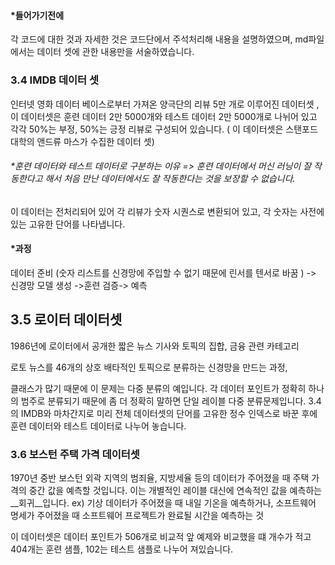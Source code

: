 #### *들어가기전에

각 코드에 대한 것과 자세한 것은 코드단에서 주석처리해 내용을 설명하였으며, md파일에서는 데이터 셋에 관한 내용만을 서술하였습니다.



### 3.4 IMDB 데이터 셋 

인터넷 영화 데이터 베이스로부터 가져온 양극단의 리뷰 5만 개로 이루어진 데이터셋 , 이 데이터셋은 훈련 데이터 2만 5000개와 테스트 데이터 2만 5000개로 나뉘어 있고 각각 50%는 부정, 50%는 긍정 리뷰로 구성되어 있습니다. ( 이 데이터셋은 스탠포드 대학의 앤드류 마스가 수집한 데이터 셋)

###### *훈련 데이터와 테스트 데이터로 구분하는 이유 => 훈련 데이터에서  머신 러닝이 잘 작동한다고 해서 처음 만난 데이터에서도 잘 작동한다는 것을 보장할 수 없습니다.

이 데이터는 전처리되어 있어 각 리뷰가 숫자 시퀀스로 변환되어 있고,  각 숫자는 사전에 있는 고유한 단어를 나타냅니다.



#### *과정

데이터 준비 (숫자 리스트를 신경망에 주입할 수 없기 때문에 린서를 텐서로 바꿈 ) -> 신경망 모델 생성 ->훈련 검증-> 예측 



## 3.5 로이터 데이터셋

 1986년에  로이터에서 공개한 짧은 뉴스 기사와 토픽의 집합, 금융 관련 카테고리

로토 뉴스를 46개의 상호 배타적인 토픽으로 분류하는 신경망을 만드는 과정,

클래스가 많기 때문에 이 문제는 다중 분류의 예입니다. 각 데이터 포인트가 정확히 하나의 범주로 분류되기 때문에 좀 더 정확히 말하면 단일 레이블 다중 분류문제입니다.  3.4의 IMDB와 마차간지로 미리 전체 데이터셋의 단어를 고유한 정수 인덱스로 바꾼 후에 훈련 데이터와 테스트 데이터로 나누어 놓습니다. 



### 3.6 보스턴 주택 가격 데이터셋

1970년 중반 보스턴 외곽 지역의 범죄율, 지방세율 등의 데이터가 주어졌을 때 주택 가격의 중간 값을 예측할 것입니다.  이는 개별적인 레이블 대신에 연속적인 값을 예측하는 __회귀__입니다.  ex) 기상 데이터가 주어졌을 때 내일 기온을 예측하거나, 소프트웨어 명세가 주어졌을 때 소프트웨어 프로젝트가 완료될 시간을 예측하는 것  



이 데이터셋은 데이터 포인트가 506개로 비교적 앞 예제와 비교했을 떄 개수가 적고 404개는 훈련 샘플, 102는 테스트 샘플로 나누어 져있습니다. 



